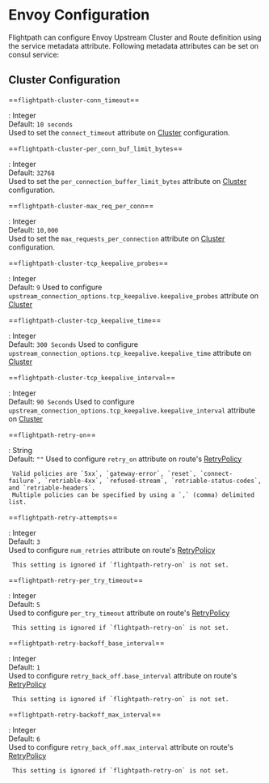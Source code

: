 # Envoy Configuration

Flightpath can configure Envoy Upstream Cluster and Route definition using the service metadata attribute.
Following metadata attributes can be set on consul service:

## Cluster Configuration

==`flightpath-cluster-conn_timeout`==

:    Integer  
     Default: `10 seconds`  
     Used to set the `connect_timeout` attribute on [Cluster](https://www.envoyproxy.io/docs/envoy/v1.13.1/api-v2/api/v2/cluster.proto) configuration.
     

==`flightpath-cluster-per_conn_buf_limit_bytes`==

:    Integer  
     Default: `32768`  
     Used to set the `per_connection_buffer_limit_bytes` attribute on [Cluster](https://www.envoyproxy.io/docs/envoy/v1.13.1/api-v2/api/v2/cluster.proto) configuration.

==`flightpath-cluster-max_req_per_conn`==

:    Integer  
     Default: `10,000`  
     Used to set the `max_requests_per_connection` attribute on [Cluster](https://www.envoyproxy.io/docs/envoy/v1.13.1/api-v2/api/v2/cluster.proto) configuration.

==`flightpath-cluster-tcp_keepalive_probes`==

:    Integer  
     Default: `9`
     Used to configure `upstream_connection_options.tcp_keepalive.keepalive_probes` attribute on [Cluster](https://www.envoyproxy.io/docs/envoy/v1.13.1/api-v2/api/v2/cluster.proto)

==`flightpath-cluster-tcp_keepalive_time`==

:    Integer  
     Default: `300 Seconds`
     Used to configure `upstream_connection_options.tcp_keepalive.keepalive_time` attribute on [Cluster](https://www.envoyproxy.io/docs/envoy/v1.13.1/api-v2/api/v2/cluster.proto)

==`flightpath-cluster-tcp_keepalive_interval`==

:    Integer  
     Default: `90 Seconds`
     Used to configure `upstream_connection_options.tcp_keepalive.keepalive_interval` attribute on [Cluster](https://www.envoyproxy.io/docs/envoy/v1.13.1/api-v2/api/v2/cluster.proto)

==`flightpath-retry-on`==

:    String  
     Default: `""`
     Used to configure `retry_on` attribute on route's [RetryPolicy](https://www.envoyproxy.io/docs/envoy/v1.13.1/api-v3/config/route/v3/route_components.proto.html?highlight=retry_policy#envoy-v3-api-msg-config-route-v3-retrypolicy)  
     
     Valid policies are `5xx`, `gateway-error`, `reset`, `connect-failure`, `retriable-4xx`, `refused-stream`, `retriable-status-codes`, and `retriable-headers`.  
     Multiple policies can be specified by using a `,` (comma) delimited list.

==`flightpath-retry-attempts`==

:    Integer  
     Default: `3`  
     Used to configure `num_retries` attribute on route's [RetryPolicy](https://www.envoyproxy.io/docs/envoy/v1.13.1/api-v3/config/route/v3/route_components.proto.html?highlight=retry_policy#envoy-v3-api-msg-config-route-v3-retrypolicy)  
     
     This setting is ignored if `flightpath-retry-on` is not set.

==`flightpath-retry-per_try_timeout`==

:    Integer  
     Default: `5`  
     Used to configure `per_try_timeout` attribute on route's [RetryPolicy](https://www.envoyproxy.io/docs/envoy/v1.13.1/api-v3/config/route/v3/route_components.proto.html?highlight=retry_policy#envoy-v3-api-msg-config-route-v3-retrypolicy)  
     
     This setting is ignored if `flightpath-retry-on` is not set.

==`flightpath-retry-backoff_base_interval`==

:    Integer  
     Default: `1`  
     Used to configure `retry_back_off.base_interval` attribute on route's [RetryPolicy](https://www.envoyproxy.io/docs/envoy/v1.13.1/api-v3/config/route/v3/route_components.proto.html?highlight=retry_policy#envoy-v3-api-msg-config-route-v3-retrypolicy)  
     
     This setting is ignored if `flightpath-retry-on` is not set.

==`flightpath-retry-backoff_max_interval`==

:    Integer  
     Default: `6`  
     Used to configure `retry_back_off.max_interval` attribute on route's [RetryPolicy](https://www.envoyproxy.io/docs/envoy/v1.13.1/api-v3/config/route/v3/route_components.proto.html?highlight=retry_policy#envoy-v3-api-msg-config-route-v3-retrypolicy)  
     
     This setting is ignored if `flightpath-retry-on` is not set.

